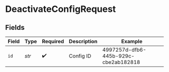 # DeactivateConfigRequest


## Fields

| Field                                | Type                                 | Required                             | Description                          | Example                              |
| ------------------------------------ | ------------------------------------ | ------------------------------------ | ------------------------------------ | ------------------------------------ |
| `id`                                 | *str*                                | :heavy_check_mark:                   | Config ID                            | 4997257d-dfb6-445b-929c-cbe2ab182818 |